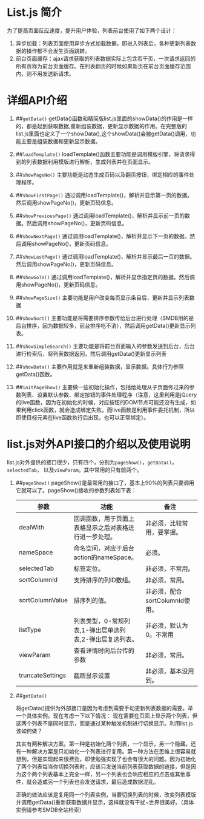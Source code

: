 # List.js 简介
为了提高页面反应速度，提升用户体验，列表前台使用了如下两个设计：

1. 异步加载：列表页面使用异步方式加载数据，即进入列表后，各种更新列表数据的操作都不会发生页面跳转。	
2. 前台页面缓存：ajax请求获取的列表数据实际上包含若干页，一次请求返回的所有页称为前台页面缓存。在列表翻页的时候如果新页在前台页面缓存范围内，则不用发送新请求。

# 详细API介绍
1. ##`getData()`
getData()函数和精简版list.js里面的showData()的作用是一样的，都是起到获取数据,重新组装数据，更新显示数据的作用。在完整版的list.js里面也定义了一个showData(),这个showData()会被getData()调用，功能主要是组装数据和更新显示数据。

2. ##`loadTemplate()`
loadTemplate()函数主要功能是调用模版引擎，将请求得到的列表数据利用模版进行解析，生成列表并在页面显示。

3. ##`showPageNo()`
主要功能是动态生成页码以及翻页按钮，绑定相应的事件处理程序。

4. ##`showFirstPage()`
通过调用loadTemplate()，解析并显示第一页的数据。然后调用showPageNo()，更新页码信息。

4. ##`showPreviousPage()`
通过调用loadTemplate()，解析并显示前一页的数据。然后调用showPageNo()，更新页码信息。

5. ##`showNextPage()`
通过调用loadTemplate()，解析并显示下一页的数据。然后调用showPageNo()，更新页码信息。

6. ##`showLastPage()`
通过调用loadTemplate()，解析并显示最后一页的数据。然后调用showPageNo()，更新页码信息。

7. ##`showGoTo()`
通过调用loadTemplate()，解析并显示指定页的数据。然后调用showPageNo()，更新页码信息。

8. ##`showPageSize()`
主要功能是用户改变每页显示条目后，更新并显示列表数据

9. ##`showSort()`
主要功能是将需要排序参数传给后台进行处理（SMDB用的是后台排序，因为数据较多，前台排序吃不消），然后调用getData()更新显示列表。
10. ##`showSimpleSearch()`
主要功能是将前台页面输入的参数发送到后台，后台进行检索后，将列表数据返回，然后调用getData()更新显示列表

11. ##`showData()`
主要作用就是来重新组装数据，显示数据。具体行为参照getData()函数。

12. ##`initPageShow()`
主要做一些初始化操作，包括给处理从子页面传过来的参数列表、设置默认参数、绑定按钮的事件处理程序（注意，这里利用是jQuery的live函数，因为在初始化的时候，对应按钮的DOM节点可能还没有生成，如果利用click函数，就会造成绑定失败。而live函数是利用事件委托机制，所以即使目标元素在live函数执行后出现，也可以正常绑定）。

# list.js对外API接口的介绍以及使用说明
list.js对外提供的接口很少，只有四个，分别为`pageShow()`，`getData()`， `selectedTab`， 以及`viewParam`。其中常用的只有前两个。

1. ##`pageShow()`
pageShow()是最常用的接口了，基本上90%的列表只要调用它就可以了。pageShow()接收的参数列表如下表：

	<table>
	<thead>
	<tr>
		<th>参数</th>
		<th>功能</th>
		<th>备注</th>
	</tr>
	</thead>
	<tbody>
	<tr>
		<td>dealWith</td>
		<td>回调函数，用于页面上表格显示之后对表格进行进一步处理。</td>
		<td>非必须，比较常用，要掌握。</td>
	</tr>
	<tr>
		<td>nameSpace</td>
		<td>命名空间，对应于后台action的nameSpace。</td>
		<td>必须。</td>
	</tr>
	<tr>
		<td>selectedTab</td>
		<td>标签定位。</td>
		<td>非必须，不常用。</td>
	</tr>
	<tr>
		<td>sortColumnId</td>
		<td>支持排序的列ID数组。</td>
		<td>非必须，常用。</td>
	</tr>
	<tr>
		<td>sortColumnValue</td>
		<td>排序列的值。</td>
		<td>非必须，配合sortColumnId使用。</td>
	</tr>
	<tr>
		<td>listType</td>
		<td>列表类型，0-常规列表,1-弹出层单选列表,2-弹出层复选列表。</td>
		<td>非必须，默认为0。不常用</td>
	</tr>
	<tr>
		<td>viewParam</td>
		<td>查看详情时向后台传的参数</td>
		<td>非必须，常用。</td>
	</tr>
	<tr>
		<td>truncateSettings</td>
		<td>截断显示设置</td>
		<td>非必须，基本没用到。</td>
	</tr>
	</tbody>
	</table>


2. ##`getData()`

	将getData()提供为外部接口是因为考虑到需要手动更新列表数据的需要。举一个具体实例。现在考虑一下以下情况：
	现在需要在页面上显示两个列表，但这两个列表不是同时显示，而是通过某种触发机制进行切换显示。利用list.js该如何做？

	其实有两种解决方案。第一种是初始化两个列表，一个显示，另一个隐藏。还有一种解决方案是只初始化一个列表进行复用。第一种方法在思维上很容易就想到，但是实现起来很费劲，即使勉强实现了也会有很大的问题。因为初始化了两个列表每当你切换列表时，应该只发送当前列表获取数据的链接，但是因为这个两个列表基本上完全一样，另一个列表也会响应相应的点击或其他事件，就会造成另一个列表也会发送请求，最后造成数据混乱。

	正确的做法应该是复用同一个列表实例，当要切换列表的时候，改变列表模版并调用getData()重新获取数据并显示，这样就没有干扰~世界很美好。（具体实例请参考SMDB全站检索）